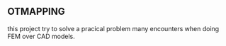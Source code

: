 ## OTMAPPING

this project try to solve a pracical problem many encounters when doing FEM over CAD models.
